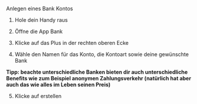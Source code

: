 Anlegen eines Bank Kontos

1. Hole dein Handy raus

2. Öffne die App Bank

3. Klicke auf das Plus in der rechten oberen Ecke

4. Wähle den Namen für das Konto, die Kontoart sowie deine gewünschte Bank

**Tipp: beachte unterschiedliche Banken bieten dir auch unterschiedliche Benefits wie zum Beispiel anonymen Zahlungsverkehr (natürlich hat aber auch das wie alles im Leben seinen Preis)**

5. Klicke auf erstellen